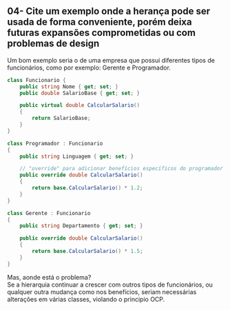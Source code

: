 ## 04- Cite um exemplo onde a herança pode ser usada de forma conveniente, porém deixa futuras expansões comprometidas ou com problemas de design

Um bom exemplo seria o de uma empresa que possui diferentes tipos de funcionários, como por exemplo: Gerente e Programador.

```cs
class Funcionario {
    public string Nome { get; set; }
    public double SalarioBase { get; set; }

    public virtual double CalcularSalario()
    {
        return SalarioBase;
    }
}
```

```cs
class Programador : Funcionario
{
    public string Linguagem { get; set; }

    // "override" para adicionar benefícios específicos do programador
    public override double CalcularSalario()
    {
        return base.CalcularSalario() * 1.2;
    }
}
```

```cs
class Gerente : Funcionario
{
    public string Departamento { get; set; }

    public override double CalcularSalario()
    {
        return base.CalcularSalario() * 1.5;
    }
}
```

Mas, aonde está o problema? <br>
Se a hierarquia continuar a crescer com outros tipos de funcionários, ou qualquer outra mudança como nos benefícios, seriam necessárias alterações em várias classes, violando o principio OCP. 
